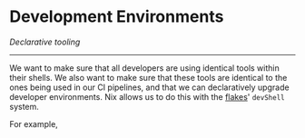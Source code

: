 # Development Environments
_Declarative tooling_

---

We want to make sure that all developers are using identical tools within their shells. We also want to make sure that these tools are identical to the ones being used in our CI pipelines, and that we can declaratively upgrade developer environments. Nix allows us to do this with the [flakes](https://nixos.wiki/wiki/Flakes)' `devShell` system.

For example, 


